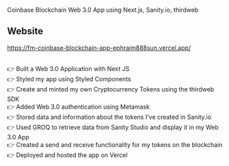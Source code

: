 Coinbase Blockchain Web 3.0 App using Next.js, Sanity.io, thirdweb

## Website

https://fm-coinbase-blockchain-app-ephraim888sun.vercel.app/

<br />👉  Built a Web 3.0 Application with Next JS
<br />👉  Styled my app using Styled Components
<br />👉  Create and minted my own Cryptocurrency Tokens using the thirdweb SDK
<br />👉  Added Web 3.0 authentication using Metamask
<br />👉  Stored data and information about the tokens I've created in Sanity.io 
<br />👉  Used GROQ to retrieve data from Sanity Studio and display it in my Web 3.0 App
<br />👉  Created a send and receive functionality for my tokens on the blockchain
<br />👉  Deployed and hosted the app on Vercel 
